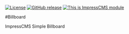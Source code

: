 [![License](https://img.shields.io/github/license/ImpressCMS/impresscms-module-billboard.svg?maxAge=2592000)](License.txt) 
	[![GitHub release](https://img.shields.io/github/release/ImpressCMS/impresscms-module-billboard.svg?maxAge=2592000)](https://github.com/ImpressCMS/impresscms-module-billboard/releases) 
		[![This is ImpressCMS module](https://img.shields.io/badge/ImpressCMS-module-F3AC03.svg?maxAge=2592000)](http://impresscms.org)
		
#Billboard

ImpressCMS Simple Billboard
